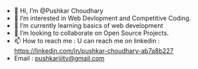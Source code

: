 - 👋 Hi, I’m @Pushkar Choudhary
- 👀 I’m interested in Web Devlopment and Competitive Coding.
- 🌱 I’m currently learning basics of web development
- 💞️ I’m looking to collaborate on Open Source Projects.
- 📫 How to reach me : U can reach me on linkedin : https://linkedin.com/in/pushkar-choudhary-ab7a8b227
- Email : pushkariiitv@gmail.com

<!---
Pushkariiit/Pushkariiit is a ✨ special ✨ repository because its `README.md` (this file) appears on your GitHub profile.
You can click the Preview link to take a look at your changes.
--->

